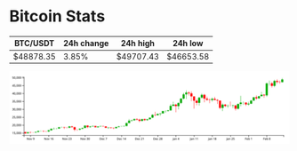 # Bitcoin Stats

BTC/USDT|24h change|24h high|24h low|
|---|---|---|---|
|$48878.35|3.85%|$49707.43|$46653.58|

<img src="./chart.svg">
